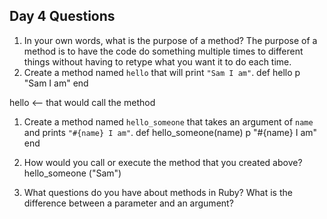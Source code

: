 ## Day 4 Questions

1. In your own words, what is the purpose of a method?
 The purpose of a method is to have the code do something multiple times to different things without having to retype what you want it to do each time.
1. Create a method named `hello` that will print `"Sam I am"`.
 def hello
    p "Sam I am"
 end

  hello     <-- that would call the method
1. Create a method named `hello_someone` that takes an argument of `name` and prints `"#{name} I am"`.
 def hello_someone(name)
  p "#{name} I am"
 end

1. How would you call or execute the method that you created above?
  hello_someone ("Sam")

1. What questions do you have about methods in Ruby?
What is the difference between a parameter and an argument?
